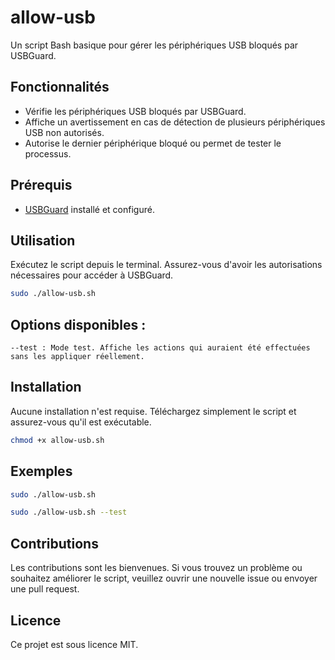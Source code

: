 # allow-usb

Un script Bash basique pour gérer les périphériques USB bloqués par USBGuard.

## Fonctionnalités

- Vérifie les périphériques USB bloqués par USBGuard.
- Affiche un avertissement en cas de détection de plusieurs périphériques USB non autorisés.
- Autorise le dernier périphérique bloqué ou permet de tester le processus.

## Prérequis

- [USBGuard](https://github.com/USBGuard/usbguard) installé et configuré.

## Utilisation

Exécutez le script depuis le terminal. Assurez-vous d'avoir les autorisations nécessaires pour accéder à USBGuard.

```bash
sudo ./allow-usb.sh
```
## Options disponibles :

    --test : Mode test. Affiche les actions qui auraient été effectuées sans les appliquer réellement.

## Installation

Aucune installation n'est requise. Téléchargez simplement le script et assurez-vous qu'il est exécutable.

```bash
chmod +x allow-usb.sh
```
## Exemples

```bash
sudo ./allow-usb.sh
```

```bash
sudo ./allow-usb.sh --test
```

## Contributions

Les contributions sont les bienvenues. Si vous trouvez un problème ou souhaitez améliorer le script, veuillez ouvrir une nouvelle issue ou envoyer une pull request.

## Licence

Ce projet est sous licence MIT.
